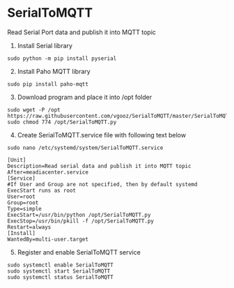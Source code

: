 # SerialToMQTT
Read Serial Port data and publish it into MQTT topic

1. Install Serial library

`sudo python -m pip install pyserial`

2. Install Paho MQTT library

`sudo pip install paho-mqtt`

3. Download program and place it into /opt folder

```
sudo wget -P /opt https://raw.githubusercontent.com/vgooz/SerialToMQTT/master/SerialToMQTT.py
sudo chmod 774 /opt/SerialToMQTT.py
```

4. Create SerialToMQTT.service file with following text below

`sudo nano /etc/systemd/system/SerialToMQTT.service`

```
[Unit]
Description=Read serial data and publish it into MQTT topic
After=meadiacenter.service
[Service]
#If User and Group are not specified, then by default systemd ExecStart runs as root
User=root
Group=root
Type=simple
ExecStart=/usr/bin/python /opt/SerialToMQTT.py
ExecStop=/usr/bin/pkill -f /opt/SerialToMQTT.py
Restart=always
[Install]
WantedBy=multi-user.target
```

5. Register and enable SerialToMQTT service
```
sudo systemctl enable SerialToMQTT
sudo systemctl start SerialToMQTT
sudo systemctl status SerialToMQTT
```
